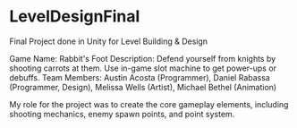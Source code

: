 # LevelDesignFinal
Final Project done in Unity for Level Building &amp; Design

Game Name: Rabbit's Foot
Description: Defend yourself from knights by shooting carrots at them. Use in-game slot machine to get power-ups or debuffs.
Team Members: Austin Acosta (Programmer), Daniel Rabassa (Programmer, Design), Melissa Wells (Artist), Michael Bethel (Animation)

My role for the project was to create the core gameplay elements, including shooting mechanics, enemy spawn points, and point system.
